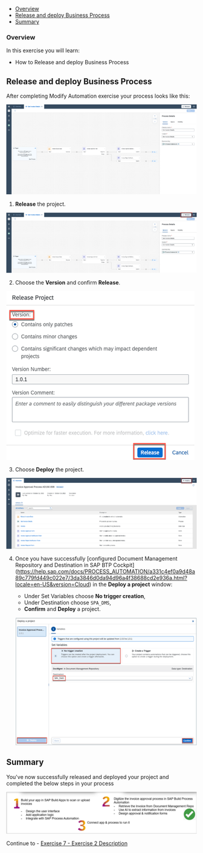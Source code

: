 - [Overview](#overview)
- [Release and deploy Business Process](#releaseDeploy)
- [Summary](#summary)

### Overview <a name="overview"></a>

In this exercise you will learn:
- How to Release and deploy Business Process



## Release and deploy Business Process <a name="releaseDeploy"></a>

After completing Modify Automation exercise your process looks like this:

  ![06](./images/301.png)

1. **Release** the project.

  ![06](./images/302.png)

2. Choose the **Version** and confirm **Release**.

  ![06](./images/303.png)

3. Choose **Deploy** the project.

  ![06](./images/304.png)


4. Once you have successfully [configured Document Management Repository and Destination in SAP BTP Cockpit] (https://help.sap.com/docs/PROCESS_AUTOMATION/a331c4ef0a9d48a89c779fd449c022e7/3da3846d0da94d96a4f38688cd2e936a.html?locale=en-US&version=Cloud) in the **Deploy a project** window:

    - Under Set Variables choose **No trigger creation**,
    - Under Destination choose `SPA_DMS`,
    - **Confirm** and **Deploy** a project.

    ![07](./images/305.png)

## Summary <a name="summary"></a>

You've now  successfully released and deployed your project and completed the below steps in your process

  ![Summary](./images/Summary.png)

Continue to - [Exercise 7 - Exercise 2 Description](../7_TestingEndToEndScenario/README.md)
